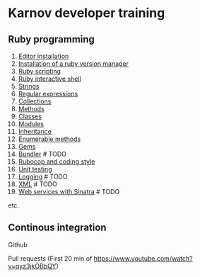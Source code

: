# Karnov developer training

## Ruby programming
1. [Editor installation](01_editor_installation)
2. [Installation of a ruby version manager](02_ruby_installation)
3. [Ruby scripting](03_ruby_scripts)
4. [Ruby interactive shell](04_ruby_irb)
5. [Strings](05_ruby_strings)
6. [Regular expressions](06_ruby_regular_expressions)
7. [Collections](07_ruby_collections)
8. [Methods](08_ruby_methods)
9. [Classes](09_ruby_classes)
10. [Modules](10_ruby_modules)
11. [Inheritance](11_ruby_inheritance)
12. [Enumerable methods](12_enumerable_methods)
13. [Gems](13_ruby_gems)
14. [Bundler](14_ruby_bundler) # TODO
16. [Rubocop and coding style](16_ruby_rubocop)
17. [Unit testing](17_ruby_unit_testing)
18. [Logging](18_ruby_logging) # TODO
19. [XML](19_ruby_xml) # TODO
20. [Web services with Sinatra](20_ruby_sinatra) # TODO

etc.

## Continous integration

Github

Pull requests (First 20 min of https://www.youtube.com/watch?v=qyz3jkOBbQY)

##
